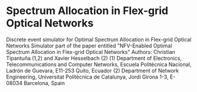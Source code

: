 # Spectrum Allocation in Flex-grid Optical Networks
Discrete event simulator for Optimal Spectrum Allocation in Flex-grid Optical Networks
Simulator part of the paper entitled "NFV-Enabled Optimal Spectrum Allocation in Flex-grid Optical Networks"
Authors: Christian Tipantuña (1,2) and Xavier Hesselbach (2)
(1) Department of Electronics, Telecommunications and Computer Networks, Escuela Politécnica Nacional, Ladrón de Guevara, E11-253 Quito, Ecuador
(2) Department of Network Engineering, Universitat Politècnica de Catalunya, Jordi Girona 1-3, E-08034 Barcelona, Spain
